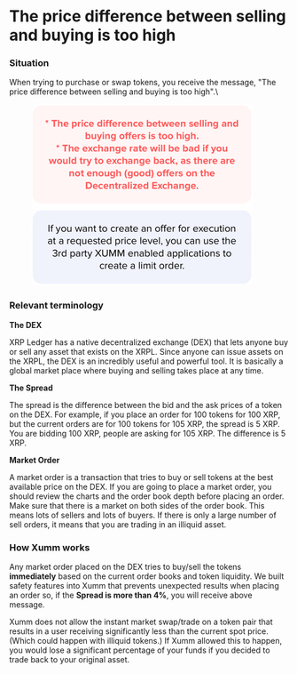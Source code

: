 # The price difference between selling and buying is too high

### Situation

When trying to purchase or swap tokens, you receive the message, "The price difference between selling and buying is too high".\


<figure><img src="../../../.gitbook/assets/Price difference.png" alt=""><figcaption></figcaption></figure>

### Relevant terminology

**The DEX**&#x20;

XRP Ledger has a native decentralized exchange (DEX) that lets anyone buy or sell any asset that exists on the XRPL. Since anyone can issue assets on the XRPL, the DEX is an incredibly useful and powerful tool. It is basically a global market place where buying and selling takes place at any time. &#x20;

**The Spread**&#x20;

The spread is the difference between the bid and the ask prices of a token on the DEX. For example, if you place an order for 100 tokens for 100 XRP, but the current orders are for 100 tokens for 105 XRP, the spread is 5 XRP. You are bidding 100 XRP, people are asking for 105 XRP. The difference is 5 XRP. &#x20;

**Market Order**&#x20;

A market order is a transaction that tries to buy or sell tokens at the best available price on the DEX. If you are going to place a market order, you should review the charts and the order book depth before placing an order. Make sure that there is a market on both sides of the order book. This means lots of sellers and lots of buyers. If there is only a large number of sell orders, it means that you are trading in an illiquid asset.&#x20;

### How Xumm works

Any market order placed on the DEX tries to buy/sell the tokens **immediately** based on the current order books and token liquidity. We built safety features into Xumm that prevents unexpected results when placing an order so, if the **Spread is more than 4%**, you will receive above message.

Xumm does not allow the instant market swap/trade on a token pair that results in a user receiving significantly less than the current spot price. (Which could happen with illiquid tokens.) If Xumm allowed this to happen, you would lose a significant percentage of your funds if you decided to trade back to your original asset.


